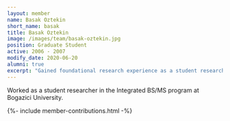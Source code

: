```yaml
---
layout: member
name: Basak Oztekin
short_name: basak
title: Basak Oztekin
image: /images/team/basak-oztekin.jpg
position: Graduate Student
active: 2006 - 2007
modify_date: 2020-06-20    
alumni: true
excerpt: "Gained foundational research experience as a student researcher in the Integrated BS/MS program at Bogazici University."
---
```


Worked as a student researcher in the Integrated BS/MS program at Bogazici University.

{%- include member-contributions.html -%}